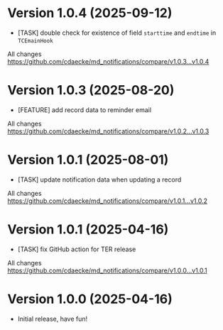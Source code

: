 # Version 1.0.4 (2025-09-12)
- [TASK] double check for existence of field `starttime` and `endtime` in `TCEmainHook`

All changes
https://github.com/cdaecke/md_notifications/compare/v1.0.3...v1.0.4

# Version 1.0.3 (2025-08-20)
- [FEATURE] add record data to reminder email

All changes
https://github.com/cdaecke/md_notifications/compare/v1.0.2...v1.0.3

# Version 1.0.1 (2025-08-01)
- [TASK] update notification data when updating a record

All changes
https://github.com/cdaecke/md_notifications/compare/v1.0.1...v1.0.2

# Version 1.0.1 (2025-04-16)
- [TASK] fix GitHub action for TER release

All changes
https://github.com/cdaecke/md_notifications/compare/v1.0.0...v1.0.1

# Version 1.0.0 (2025-04-16)
- Initial release, have fun!
